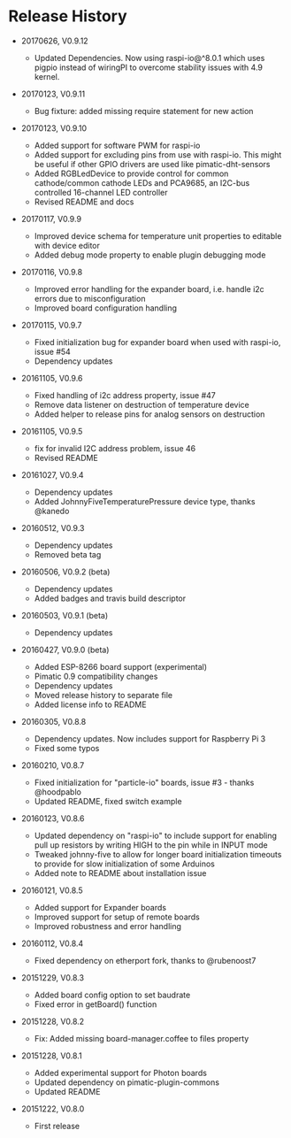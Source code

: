 # Release History

* 20170626, V0.9.12
    * Updated Dependencies. Now using raspi-io@^8.0.1 which uses pigpio instead of wiringPI to overcome stability 
      issues with 4.9 kernel.
       
* 20170123, V0.9.11
    * Bug fixture: added missing require statement for new action
    
* 20170123, V0.9.10
    * Added support for software PWM for raspi-io
    * Added support for excluding pins from use with raspi-io. This might be useful if other GPIO drivers are used
      like pimatic-dht-sensors
    * Added RGBLedDevice to provide control for common cathode/common cathode LEDs and PCA9685,
      an I2C-bus controlled 16-channel LED controller
    * Revised README and docs
    
* 20170117, V0.9.9
    * Improved device schema for temperature unit properties to editable with device editor
    * Added debug mode property to enable plugin debugging mode
    
* 20170116, V0.9.8
    * Improved error handling for the expander board, i.e. handle i2c errors due to misconfiguration
    * Improved board configuration handling

* 20170115, V0.9.7
    * Fixed initialization bug for expander board when used with raspi-io, issue #54
    * Dependency updates
    
* 20161105, V0.9.6
    * Fixed handling of i2c address property, issue #47
    * Remove data listener on destruction of temperature device
    * Added helper to release pins for analog sensors on destruction
    
* 20161105, V0.9.5
    * fix for invalid I2C address problem, issue 46
    * Revised README
    
* 20161027, V0.9.4
    * Dependency updates
    * Added JohnnyFiveTemperaturePressure device type, thanks @kanedo
    
* 20160512, V0.9.3
    * Dependency updates
    * Removed beta tag

* 20160506, V0.9.2 (beta)
    * Dependency updates
    * Added badges and travis build descriptor
    
* 20160503, V0.9.1 (beta)
    * Dependency updates
    
* 20160427, V0.9.0 (beta)
    * Added ESP-8266 board support (experimental)
    * Pimatic 0.9 compatibility changes
    * Dependency updates
    * Moved release history to separate file
    * Added license info to README
    
* 20160305, V0.8.8
    * Dependency updates. Now includes support for Raspberry Pi 3
    * Fixed some typos

* 20160210, V0.8.7
    * Fixed initialization for "particle-io" boards, issue #3 - thanks @hoodpablo
    * Updated README, fixed switch example

* 20160123, V0.8.6
    * Updated dependency on "raspi-io" to include support for enabling pull up resistors by writing HIGH to the pin while in INPUT mode
    * Tweaked johnny-five to allow for longer board initialization timeouts to provide for slow initialization of some Arduinos
    * Added note to README about installation issue

* 20160121, V0.8.5
    * Added support for Expander boards
    * Improved support for setup of remote boards
    * Improved robustness and error handling

* 20160112, V0.8.4
    * Fixed dependency on etherport fork, thanks to @rubenoost7

* 20151229, V0.8.3
    * Added board config option to set baudrate
    * Fixed error in getBoard() function

* 20151228, V0.8.2
    * Fix: Added missing board-manager.coffee to files property

* 20151228, V0.8.1
    * Added experimental support for Photon boards
    * Updated dependency on pimatic-plugin-commons
    * Updated README

* 20151222, V0.8.0
    * First release